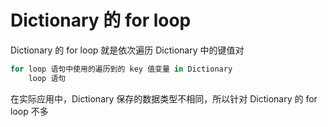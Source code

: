 # Dictionary 的 for loop

Dictionary 的 for loop 就是依次遍历 Dictionary 中的键值对

```py
for loop 语句中使用的遍历到的 key 值变量 in Dictionary
    loop 语句
```

在实际应用中，Dictionary 保存的数据类型不相同，所以针对 Dictionary 的 for loop 不多

